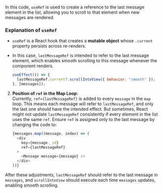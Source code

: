 In this code, `useRef` is used to create a reference to the last message element in the list, allowing you to scroll to that element when new messages are rendered.

### Explanation of `useRef`

- `useRef` is a React hook that creates a **mutable object** whose `.current` property persists across re-renders.
- In this case, `lastMessageRef` is intended to refer to the last message element, which enables smooth scrolling to this message whenever the component renders.



   ```javascript
   useEffect(() => {
     lastMessageRef.current?.scrollIntoView({ behavior: "smooth" });
   }, [messages]);
   ```

2. **Position of `ref` in the Map Loop**:  
   Currently, `ref={lastMessageRef}` is added to every `message` in the `map` loop. This means each message will refer to `lastMessageRef`, and only the last one should have the intended effect. But sometimes, React might not update `lastMessageRef` consistently if every element in the list uses the same `ref`. Ensure `ref` is assigned only to the last message by changing the code to:

   ```javascript
   {messages.map((message, index) => (
     <div
       key={message._id}
       ref={lastMessageRef}
     >
       <Message message={message} />
     </div>
   ))}
   ```

After these adjustments, `lastMessageRef` should refer to the last message in `messages`, and `scrollIntoView` should execute each time `messages` updates, enabling smooth scrolling.